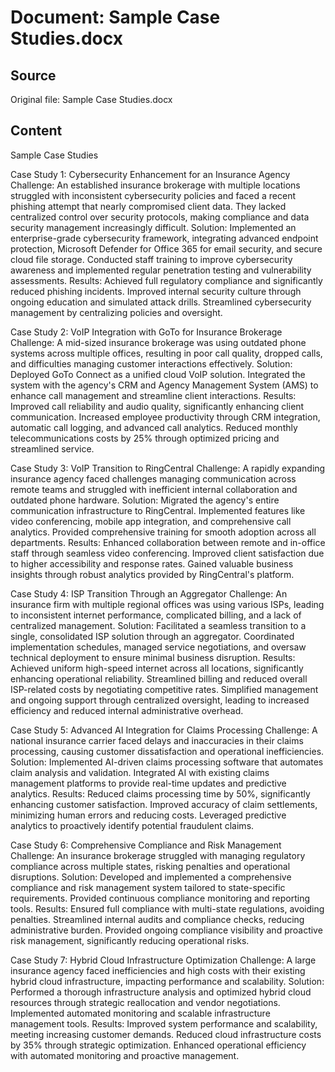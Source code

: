 # Document: Sample Case Studies.docx

## Source
Original file: Sample Case Studies.docx

## Content
Sample Case Studies

Case Study 1: Cybersecurity Enhancement for an Insurance Agency
Challenge:
An established insurance brokerage with multiple locations struggled with inconsistent cybersecurity policies and faced a recent phishing attempt that nearly compromised client data. They lacked centralized control over security protocols, making compliance and data security management increasingly difficult.
Solution:
Implemented an enterprise-grade cybersecurity framework, integrating advanced endpoint protection, Microsoft Defender for Office 365 for email security, and secure cloud file storage. Conducted staff training to improve cybersecurity awareness and implemented regular penetration testing and vulnerability assessments.
Results:
Achieved full regulatory compliance and significantly reduced phishing incidents.
Improved internal security culture through ongoing education and simulated attack drills.
Streamlined cybersecurity management by centralizing policies and oversight.

Case Study 2: VoIP Integration with GoTo for Insurance Brokerage
Challenge:
A mid-sized insurance brokerage was using outdated phone systems across multiple offices, resulting in poor call quality, dropped calls, and difficulties managing customer interactions effectively.
Solution:
Deployed GoTo Connect as a unified cloud VoIP solution. Integrated the system with the agency's CRM and Agency Management System (AMS) to enhance call management and streamline client interactions.
Results:
Improved call reliability and audio quality, significantly enhancing client communication.
Increased employee productivity through CRM integration, automatic call logging, and advanced call analytics.
Reduced monthly telecommunications costs by 25% through optimized pricing and streamlined service.

Case Study 3: VoIP Transition to RingCentral
Challenge:
A rapidly expanding insurance agency faced challenges managing communication across remote teams and struggled with inefficient internal collaboration and outdated phone hardware.
Solution:
Migrated the agency's entire communication infrastructure to RingCentral. Implemented features like video conferencing, mobile app integration, and comprehensive call analytics. Provided comprehensive training for smooth adoption across all departments.
Results:
Enhanced collaboration between remote and in-office staff through seamless video conferencing.
Improved client satisfaction due to higher accessibility and response rates.
Gained valuable business insights through robust analytics provided by RingCentral's platform.

Case Study 4: ISP Transition Through an Aggregator
Challenge:
An insurance firm with multiple regional offices was using various ISPs, leading to inconsistent internet performance, complicated billing, and a lack of centralized management.
Solution:
Facilitated a seamless transition to a single, consolidated ISP solution through an aggregator. Coordinated implementation schedules, managed service negotiations, and oversaw technical deployment to ensure minimal business disruption.
Results:
Achieved uniform high-speed internet across all locations, significantly enhancing operational reliability.
Streamlined billing and reduced overall ISP-related costs by negotiating competitive rates.
Simplified management and ongoing support through centralized oversight, leading to increased efficiency and reduced internal administrative overhead.

Case Study 5: Advanced AI Integration for Claims Processing
Challenge:
A national insurance carrier faced delays and inaccuracies in their claims processing, causing customer dissatisfaction and operational inefficiencies.
Solution:
Implemented AI-driven claims processing software that automates claim analysis and validation. Integrated AI with existing claims management platforms to provide real-time updates and predictive analytics.
Results:
Reduced claims processing time by 50%, significantly enhancing customer satisfaction.
Improved accuracy of claim settlements, minimizing human errors and reducing costs.
Leveraged predictive analytics to proactively identify potential fraudulent claims.

Case Study 6: Comprehensive Compliance and Risk Management
Challenge:
An insurance brokerage struggled with managing regulatory compliance across multiple states, risking penalties and operational disruptions.
Solution:
Developed and implemented a comprehensive compliance and risk management system tailored to state-specific requirements. Provided continuous compliance monitoring and reporting tools.
Results:
Ensured full compliance with multi-state regulations, avoiding penalties.
Streamlined internal audits and compliance checks, reducing administrative burden.
Provided ongoing compliance visibility and proactive risk management, significantly reducing operational risks.

Case Study 7: Hybrid Cloud Infrastructure Optimization
Challenge:
A large insurance agency faced inefficiencies and high costs with their existing hybrid cloud infrastructure, impacting performance and scalability.
Solution:
Performed a thorough infrastructure analysis and optimized hybrid cloud resources through strategic reallocation and vendor negotiations. Implemented automated monitoring and scalable infrastructure management tools.
Results:
Improved system performance and scalability, meeting increasing customer demands.
Reduced cloud infrastructure costs by 35% through strategic optimization.
Enhanced operational efficiency with automated monitoring and proactive management.

